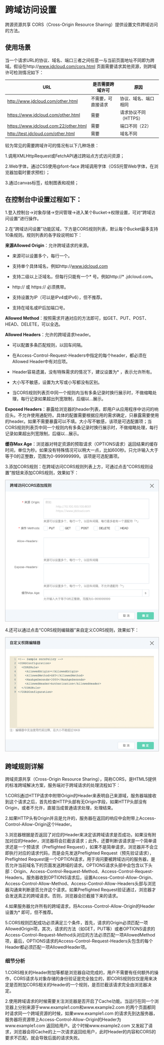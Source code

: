 # 跨域访问设置

跨源资源共享 CORS（Cross-Origin Resource Sharing）提供设置文件跨域访问的方法。

## 使用场景 

当一个请求URL的协议、域名、端口三者之间任意一与当前页面地址不同即为跨域。假设在http://www.jdcloud.com/cors.html 页面需要请求其他资源，则跨域许可检测情况如下：

URL|是否需要跨域许可|原因
--|--|--
http://www.jdcloud.com/other.html |不需要，可直接请求|协议、域名、端口相同
https://www.jdcloud.com/other.html |需要|请求协议不同（HTTPS）
https://www.jdcloud.com:22/other.html |需要|端口不同（22）
http://test.jdcloud.com/other.html |需要|域名不同

较为常见的需要跨域许可的情况有以下几种场景：

1.调用XMLHttpRequest或FetchAPI通过跨站点方式访问资源；

2.Web字体，通过CSS使用@font-face 跨域调用字体（OSS托管Web字体，在浏览器加载时要求预检）；

3.通过canvas标签，绘制图表和视频；

## 在控制台中设置过程如下：

1.登入控制台->对象存储->空间管理->进入某个Bucket->权限设置，可对“跨域访问设置”进行操作。

2.在“跨域访问设置”功能区域，下方是CORS规则列表，默认每个Bucket最多支持10条规则。规则列表的各字段说明如下：

**来源Allowed Origin**：允许跨域请求的来源。

- 来源可以设置多个，每行一个。

- 支持单个具体域名，例如http://www.jdcloud.com

- 支持二级以上泛域名，但每行只能有一个* 号。例如http://* .jdcloud.com。

- http:// 或 https:// 必须携带。

- 支持设置为IP（可以是IPv4或IPv6），但不推荐。

- 支持在域名或IP后加端口号。

**Allowed Method**：按照需求开通对应的方法即可，如GET、PUT、POST、HEAD、DELETE，可以全选。

**Allowed Headers**：允许的跨域请求header。

- 可以配置多条匹配规则，以回车间隔。

- 在Access-Control-Request-Headers中指定的每个header，都必须在Allowed Header中有对应项。

- Header容易遗漏，没有特殊需求的情况下，建议设置为* ，表示允许所有。

- 大小写不敏感，设置为大写或小写都没有区别。

- 当CORS规则列表页中同一个规则内当有多条记录时换行展示时，不做缩略处理，每行记录如果超出列宽限制，后缀以...展示。

**Exposed Headers**：暴露给浏览器的header列表，即用户从应用程序中访问的响应头。不允许使用通配符。具体的配置需要根据应用的需求确定，只暴露需要使用的header。如果不需要暴露可以不填。大小写不敏感，该项是可选配置项；当CORS规则列表页中同一个规则内有多条记录时换行展示时，不做缩略处理，每行记录如果超出列宽限制，后缀以...展示。

**缓存Max Age**：浏览器对特定资源的预取请求（OPTIONS请求）返回结果的缓存时间，单位为秒。如果没有特殊情况可以稍大一点，比如600秒。只允许输入大于等于0的正整数，范围为0-999999999。该项是可选配置项。

3.添加CORS规则：在跨域访问CORS规则列表上方，可通过点击“CORS规则设置”按钮来添加CORS规则，效果如下：

![添加CORS规则](../../../../../image/Object-Storage-Service/OSS-038.png)

4.还可以通过点击“CORS规则编辑器”来自定义CORS规则，效果如下：

![添加CORS规则](../../../../../image/Object-Storage-Service/OSS-039.png)

## 跨域规则详解

跨域资源共享（Cross-Origin Resource Sharing），简称CORS，是HTML5提供的标准跨域解决方案，服务端对于跨域请求的处理流程如下：

1.CORS通过HTTP请求中附带Origin的Header来表明自己来源域，服务器端接收到这个请求之后，首先检查HTTP头部有无Origin字段，如果HTTP头部没有Origin，或者不允许，直接当成普通请求处理，处理结束。

2.如果HTTP头有Origin并且是允许的，服务器在返回的响应中会附带上Access-Control-Allow-Origin这个Header。

3.浏览器根据是否返回了对应的Header来决定该跨域请求是否成功，如果没有附加对应的Header，浏览器将会拦截该请求；此外，还要判断该请求是一个简单请求还是一个预请求（Preflighted Request），如果不是简单请求，浏览器并不会立即执行对应的请求代码，而是会先发送Preflighted Request（预先验证请求），Preflighted Request是一个OPTION请求，用于询问要被跨域访问的服务器，是否允许当前域名下的页面发送跨域的请求。OPTIONS请求头部中会包含以下头部：Origin、Access-Control-Request-Method、Access-Control-Request-Headers。服务器收到OPTIONS请求后，设置Access-Control-Allow-Origin、Access-Control-Allow-Method、Access-Control-Allow-Headers头部与浏览器沟通来判断是否允许这个请求。如果Preflighted Request验证通过，浏览器才会发送真正的跨域请求。否则，浏览器会拦截接下来的请求。

4.如果服务器允许所有的跨域请求，将Access-Control-Allow-Origin的Header设置为* 即可，但不推荐。

5.CORS规则匹配成功必须满足三个条件，首先，请求的Origin必须匹配一项AllowedOrigin项，其次，请求的方法（如GET，PUT等）或者OPTIONS请求的Access-Control-Request-Method头对应的方法必须匹配一项AllowedMethod项，最后，OPTIONS请求的Access-Control-Request-Headers头包含的每个Header都必须匹配一项AllowedHeader项。

### 细节分析

1.CORS相关的Header附加等都是浏览器自动完成的，用户不需要有任何额外的操作，CORS请求与对象存储的身份验证是完全独立的，即CORS规则仅仅是用来决定是否附加CORS相关的Header的一个规则，是否拦截该请求完全由浏览器决定。

2.使用跨域请求的时候需要关注浏览器是否开启了Cache功能。当运行在同一个浏览器上分别来源于www.example1.com和www.example2.com 的两个页面都同时请求同一个跨域资源的时候，如果www.example1.com 的请求先到达服务器，服务器将资源带上Access-Control-Allow-Origin的Header为www.example1.com 返回给用户。这个时候www.example2.com 又发起了请求，浏览器会将Cache的上一次请求返回给用户，此时Header的内容和CORS的要求不匹配，就会导致后面的请求失败。
